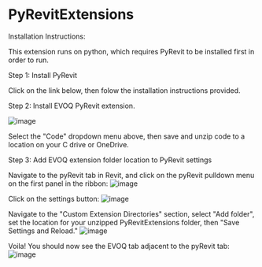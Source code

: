 # PyRevitExtensions

Installation Instructions:

This extension runs on python, which requires PyRevit to be installed first in order to run. 

Step 1: Install PyRevit

Click on the link below, then folow the installation instructions provided.

Step 2: Install EVOQ PyRevit extension.

![image](https://github.com/EVOQ-mmacneill/PyRevitExtensions/assets/144481330/1518b108-5a37-45e2-92af-e9cd22d20685)

Select the "Code" dropdown menu above, then save and unzip code to a location on your C drive or OneDrive. 

Step 3: Add EVOQ extension folder location to PyRevit settings 

Navigate to the pyRevit tab in Revit, and click on the pyRevit pulldown menu on the first panel in the ribbon:
![image](https://github.com/EVOQ-mmacneill/PyRevitExtensions/assets/144481330/49d0b16a-9265-48f9-bd1e-fdf522b33c0b)

Click on the settings button:
![image](https://github.com/EVOQ-mmacneill/PyRevitExtensions/assets/144481330/4b58511f-a46b-49eb-ae86-5aa8813aba51)

Navigate to the "Custom Extension Directories" section, select "Add folder", set the location for your unzipped PyRevitExtensions folder, then "Save Settings and Reload."
![image](https://github.com/EVOQ-mmacneill/PyRevitExtensions/assets/144481330/d0bd4201-65d1-466b-96db-d7885bd09dba)

Voila! You should now see the EVOQ tab adjacent to the pyRevit tab:
![image](https://github.com/EVOQ-mmacneill/PyRevitExtensions/assets/144481330/d4b2f103-56d8-484e-8208-050b8f2ed682)
